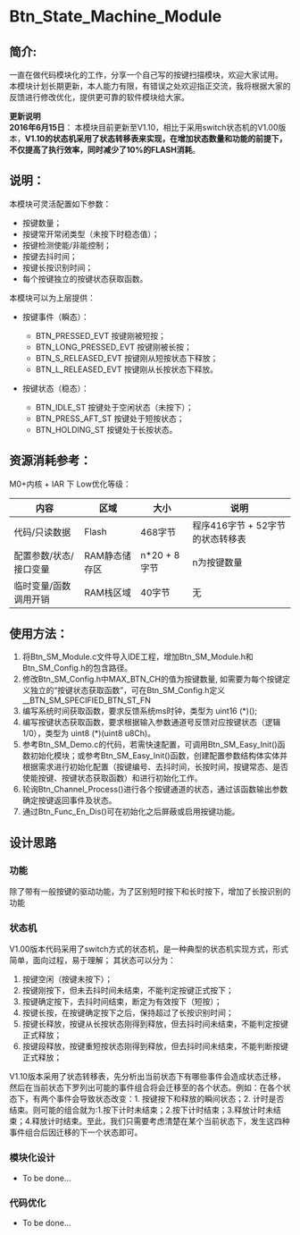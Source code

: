 # Btn_State_Machine_Module
## 简介:
一直在做代码模块化的工作，分享一个自己写的按键扫描模块，欢迎大家试用。   
本模块计划长期更新，本人能力有限，有错误之处欢迎指正交流，我将根据大家的反馈进行修改优化，提供更可靠的软件模块给大家。   

**更新说明**   
**2016年6月15日**： 本模块目前更新至V1.10，相比于采用switch状态机的V1.00版本，**V1.10的状态机采用了状态转移表来实现，在增加状态数量和功能的前提下，不仅提高了执行效率，同时减少了10%的FLASH消耗**。

## 说明：
本模块可灵活配置如下参数：
* 按键数量；
* 按键常开常闭类型（未按下时稳态值）；
* 按键检测使能/非能控制；
* 按键去抖时间；
* 按键长按识别时间；
* 每个按键独立的按键状态获取函数。
   
本模块可以为上层提供：
* 按键事件（瞬态）：
  * BTN_PRESSED_EVT        按键刚被短按；
  * BTN_LONG_PRESSED_EVT   按键刚被长按；
  * BTN_S_RELEASED_EVT     按键刚从短按状态下释放；
  * BTN_L_RELEASED_EVT     按键刚从长按状态下释放。
  
* 按键状态（稳态）：
  * BTN_IDLE_ST            按键处于空闲状态（未按下）；
  * BTN_PRESS_AFT_ST       按键处于短按状态；
  * BTN_HOLDING_ST         按键处于长按状态。

## 资源消耗参考：
M0+内核 + IAR 下 Low优化等级：  

 内容 | 区域 | 大小 | 说明                                                  
 ------------ | ------------ | ------------ | -------------
 代码/只读数据 | Flash | 468字节 | 程序416字节 + 52字节的状态转移表                                                    
 配置参数/状态/接口变量 | RAM静态储存区 | n*20 + 8字节 | n为按键数量  
 临时变量/函数调用开销 | RAM栈区域 | 40字节 | 无   
         
## 使用方法：
1. 将Btn_SM_Module.c文件导入IDE工程，增加Btn_SM_Module.h和Btn_SM_Config.h的包含路径。
2. 修改Btn_SM_Config.h中MAX_BTN_CH的值为按键数量, 如需要为每个按键定义独立的“按键状态获取函数”，可在Btn_SM_Config.h定义 __BTN_SM_SPECIFIED_BTN_ST_FN
3. 编写系统时间获取函数，要求反馈系统ms时钟，类型为 uint16 (*)();
4. 编写按键状态获取函数，要求根据输入参数通道号反馈对应按键状态（逻辑1/0），类型为 uint8 (*)(uint8 u8Ch)。
5. 参考Btn_SM_Demo.c的代码，若需快速配置，可调用Btn_SM_Easy_Init()函数初始化模块；或参考Btn_SM_Easy_Init()函数，创建配置参数结构体实体并根据需求进行初始化配置（按键编号、去抖时间，长按时间，按键常态、是否使能按键、按键状态获取函数）和进行初始化工作。
8. 轮询Btn_Channel_Process()进行各个按键通道的状态，通过该函数输出参数确定按键返回事件及状态。
9. 通过Btn_Func_En_Dis()可在初始化之后屏蔽或启用按键功能。


## 设计思路
### 功能
除了带有一般按键的驱动功能，为了区别短时按下和长时按下，增加了长按识别的功能
### 状态机
V1.00版本代码采用了switch方式的状态机，是一种典型的状态机实现方式，形式简单，面向过程，易于理解； 其状态可以分为：  

1. 按键空闲（按键未按下）；   
2. 按键刚按下，但未去抖时间未结束，不能判定按键正式按下；   
3. 按键确定按下，去抖时间结束，断定为有效按下（短按）；   
4. 按键长按，在按键确定按下之后，保持超过了长按识别时间；   
5. 按键长释放，按键从长按状态刚得到释放，但去抖时间未结束，不能判定按键正式释放；   
6. 按键段释放，按键重短按状态刚得到释放，但去抖时间未结束，不能判断按键正式释放；   

V1.10版本采用了状态转移表，先分析出当前状态下有哪些事件会造成状态迁移，然后在当前状态下罗列出可能的事件组合将会迁移至的各个状态。例如：在各个状态下，有两个事件会导致状态改变：1. 按键按下和释放的瞬间状态；2. 计时是否结束。则可能的组合就为:1.按下计时未结束；2.按下计时结束；3.释放计时未结束；4.释放计时结束。至此，我们只需要考虑清楚在某个当前状态下，发生这四种事件组合后因迁移的下一个状态即可。


### 模块化设计
- To be done...
### 代码优化
- To be done...
